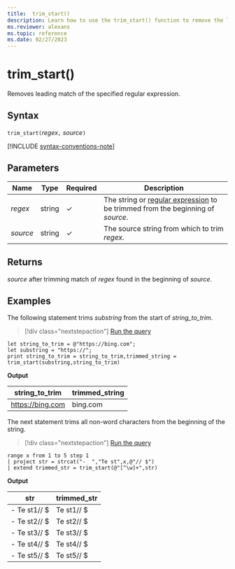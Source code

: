 ```yaml
---
title:  trim_start()
description: Learn how to use the trim_start() function to remove the leading match of the specified regular expression.
ms.reviewer: alexans
ms.topic: reference
ms.date: 02/27/2023
---
```

# trim_start()

Removes leading match of the specified regular expression.

## Syntax

`trim_start(`*regex*`,` *source*`)`

[!INCLUDE [syntax-conventions-note](../../includes/syntax-conventions-note.md)]

## Parameters

| Name | Type | Required | Description |
|--|--|--|--|
| *regex* | string | &check; | The string or [regular expression](re2.md) to be trimmed from the beginning of *source*.|
| *source* | string | &check; | The source string from which to trim *regex*.|

## Returns

*source* after trimming match of *regex* found in the beginning of *source*.

## Examples

The following statement trims *substring*  from the start of *string_to_trim*.

> [!div class="nextstepaction"]
> <a href="https://dataexplorer.azure.com/clusters/help/databases/Samples?query=H4sIAAAAAAAAA8tJLVEoLinKzEuPL8mPBzJyFWwVHJQySkoKiq309ZOAEnrJ+blK1rxcOSClpUkQ1UBVcEUgyQKgIBaTUAV0QERuako83AyQAJCXWFSiATdaB1WTJgD3gw1dowAAAA==" target="_blank">Run the query</a>

```kusto
let string_to_trim = @"https://bing.com";
let substring = "https://";
print string_to_trim = string_to_trim,trimmed_string = trim_start(substring,string_to_trim)
```

**Output**

|string_to_trim|trimmed_string|
|---|---|
|<https://bing.com>|bing.com|

The next statement trims all non-word characters from the beginning of the string.

> [!div class="nextstepaction"]
> <a href="https://dataexplorer.azure.com/clusters/help/databases/Samples?query=H4sIAAAAAAAAAytKzEtPVahQSCvKz1UwVCjJVzBVKC5JLVAw5OWqUSgoys9KTS4BihQp2ILI5MQSDSVdBQUlHaWQVKCAkk6FjoOSvr6CipImSENqRUlqXopCSVFmbm5qSjxEH4gHZCYWlWg4KEXHxZTHaivpAKU0AZNZAoR9AAAA" target="_blank">Run the query</a>

```kusto
range x from 1 to 5 step 1
| project str = strcat("-  ","Te st",x,@"// $")
| extend trimmed_str = trim_start(@"[^\w]+",str)
```

**Output**

|str|trimmed_str|
|---|---|
|-  Te st1// $|Te st1// $|
|-  Te st2// $|Te st2// $|
|-  Te st3// $|Te st3// $|
|-  Te st4// $|Te st4// $|
|-  Te st5// $|Te st5// $|
